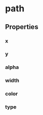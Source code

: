 # path

## Properties

### x

<include from="properties.topic" element-id="x-property"/>

### y

<include from="properties.topic" element-id="y-property"/>

### alpha

<include from="properties.topic" element-id="alpha-property"/>

### width

<include from="properties.topic" element-id="widthAsSize-property"/>

### color

<include from="properties.topic" element-id="color-property"/>

### type

<include from="properties.topic" element-id="type-property"/>
